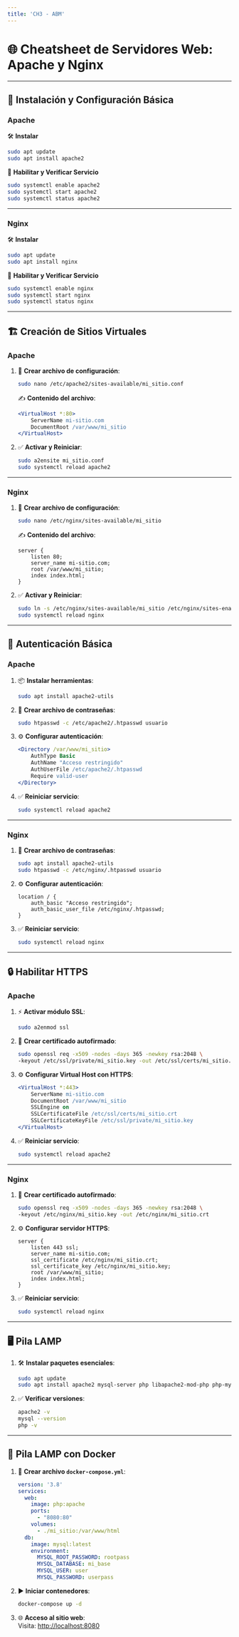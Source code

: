 ```yaml
---
title: 'CH3 - ABM'
---
```


# 🌐 Cheatsheet de Servidores Web: **Apache y Nginx**

---

## 🚀 **Instalación y Configuración Básica**

### **Apache**
🛠️ **Instalar**  
```bash
sudo apt update
sudo apt install apache2
```

🔧 **Habilitar y Verificar Servicio**  
```bash
sudo systemctl enable apache2
sudo systemctl start apache2
sudo systemctl status apache2
```

---

### **Nginx**
🛠️ **Instalar**  
```bash
sudo apt update
sudo apt install nginx
```

🔧 **Habilitar y Verificar Servicio**  
```bash
sudo systemctl enable nginx
sudo systemctl start nginx
sudo systemctl status nginx
```

---

## 🏗️ **Creación de Sitios Virtuales**

### **Apache**
1. 📄 **Crear archivo de configuración**:  
   ```bash
   sudo nano /etc/apache2/sites-available/mi_sitio.conf
   ```
   ✍️ **Contenido del archivo**:  
   ```apache
   <VirtualHost *:80>
       ServerName mi-sitio.com
       DocumentRoot /var/www/mi_sitio
   </VirtualHost>
   ```

2. ✅ **Activar y Reiniciar**:  
   ```bash
   sudo a2ensite mi_sitio.conf
   sudo systemctl reload apache2
   ```

---

### **Nginx**
1. 📄 **Crear archivo de configuración**:  
   ```bash
   sudo nano /etc/nginx/sites-available/mi_sitio
   ```
   ✍️ **Contenido del archivo**:  
   ```nginx
   server {
       listen 80;
       server_name mi-sitio.com;
       root /var/www/mi_sitio;
       index index.html;
   }
   ```

2. ✅ **Activar y Reiniciar**:  
   ```bash
   sudo ln -s /etc/nginx/sites-available/mi_sitio /etc/nginx/sites-enabled/
   sudo systemctl reload nginx
   ```

---

## 🔐 **Autenticación Básica**

### **Apache**
1. 📦 **Instalar herramientas**:  
   ```bash
   sudo apt install apache2-utils
   ```

2. 🔑 **Crear archivo de contraseñas**:  
   ```bash
   sudo htpasswd -c /etc/apache2/.htpasswd usuario
   ```

3. ⚙️ **Configurar autenticación**:  
   ```apache
   <Directory /var/www/mi_sitio>
       AuthType Basic
       AuthName "Acceso restringido"
       AuthUserFile /etc/apache2/.htpasswd
       Require valid-user
   </Directory>
   ```

4. ✅ **Reiniciar servicio**:  
   ```bash
   sudo systemctl reload apache2
   ```

---

### **Nginx**
1. 🔑 **Crear archivo de contraseñas**:  
   ```bash
   sudo apt install apache2-utils
   sudo htpasswd -c /etc/nginx/.htpasswd usuario
   ```

2. ⚙️ **Configurar autenticación**:  
   ```nginx
   location / {
       auth_basic "Acceso restringido";
       auth_basic_user_file /etc/nginx/.htpasswd;
   }
   ```

3. ✅ **Reiniciar servicio**:  
   ```bash
   sudo systemctl reload nginx
   ```

---

## 🔒 **Habilitar HTTPS**

### **Apache**
1. ⚡ **Activar módulo SSL**:  
   ```bash
   sudo a2enmod ssl
   ```

2. 📜 **Crear certificado autofirmado**:  
   ```bash
   sudo openssl req -x509 -nodes -days 365 -newkey rsa:2048 \
   -keyout /etc/ssl/private/mi_sitio.key -out /etc/ssl/certs/mi_sitio.crt
   ```

3. ⚙️ **Configurar Virtual Host con HTTPS**:  
   ```apache
   <VirtualHost *:443>
       ServerName mi-sitio.com
       DocumentRoot /var/www/mi_sitio
       SSLEngine on
       SSLCertificateFile /etc/ssl/certs/mi_sitio.crt
       SSLCertificateKeyFile /etc/ssl/private/mi_sitio.key
   </VirtualHost>
   ```

4. ✅ **Reiniciar servicio**:  
   ```bash
   sudo systemctl reload apache2
   ```

---

### **Nginx**
1. 📜 **Crear certificado autofirmado**:  
   ```bash
   sudo openssl req -x509 -nodes -days 365 -newkey rsa:2048 \
   -keyout /etc/nginx/mi_sitio.key -out /etc/nginx/mi_sitio.crt
   ```

2. ⚙️ **Configurar servidor HTTPS**:  
   ```nginx
   server {
       listen 443 ssl;
       server_name mi-sitio.com;
       ssl_certificate /etc/nginx/mi_sitio.crt;
       ssl_certificate_key /etc/nginx/mi_sitio.key;
       root /var/www/mi_sitio;
       index index.html;
   }
   ```

3. ✅ **Reiniciar servicio**:  
   ```bash
   sudo systemctl reload nginx
   ```

---

## 🖥️ **Pila LAMP**

1. 🛠️ **Instalar paquetes esenciales**:  
   ```bash
   sudo apt update
   sudo apt install apache2 mysql-server php libapache2-mod-php php-mysql
   ```

2. ✅ **Verificar versiones**:  
   ```bash
   apache2 -v
   mysql --version
   php -v
   ```

---

## 🐳 **Pila LAMP con Docker**

1. 📄 **Crear archivo `docker-compose.yml`**:  
   ```yaml
   version: '3.8'
   services:
     web:
       image: php:apache
       ports:
         - "8080:80"
       volumes:
         - ./mi_sitio:/var/www/html
     db:
       image: mysql:latest
       environment:
         MYSQL_ROOT_PASSWORD: rootpass
         MYSQL_DATABASE: mi_base
         MYSQL_USER: user
         MYSQL_PASSWORD: userpass
   ```

2. ▶️ **Iniciar contenedores**:  
   ```bash
   docker-compose up -d
   ```

3. 🌐 **Acceso al sitio web**:  
   Visita: [http://localhost:8080](http://localhost:8080)
